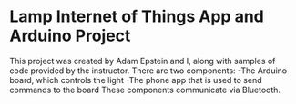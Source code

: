 # Lamp Internet of Things App and Arduino Project

This project was created by Adam Epstein and I, along with samples of code provided by the instructor.
There are two components:
-The Arduino board, which controls the light
-The phone app that is used to send commands to the board
These components communicate via Bluetooth.

